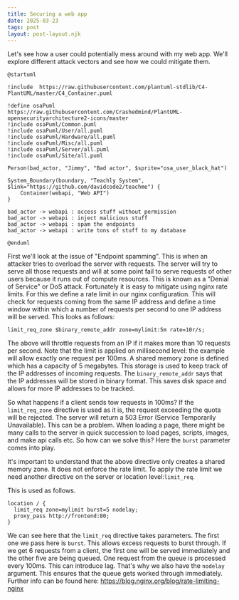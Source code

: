 ```yaml
---
title: Securing a web app
date: 2025-03-23
tags: post
layout: post-layout.njk
---
```


Let's see how a user could potentially mess around with
my web app. We'll explore different attack vectors and 
see how we could mitigate them.


```plantuml
@startuml

!include  https://raw.githubusercontent.com/plantuml-stdlib/C4-PlantUML/master/C4_Container.puml

!define osaPuml https://raw.githubusercontent.com/Crashedmind/PlantUML-opensecurityarchitecture2-icons/master
!include osaPuml/Common.puml
!include osaPuml/User/all.puml
!include osaPuml/Hardware/all.puml
!include osaPuml/Misc/all.puml
!include osaPuml/Server/all.puml
!include osaPuml/Site/all.puml

Person(bad_actor, "Jimmy", "Bad actor", $sprite="osa_user_black_hat")

System_Boundary(boundary, "Teachly System", $link="https://github.com/davidcode2/teachme") {
    Container(webapi, "Web API")
}

bad_actor -> webapi : access stuff without permission
bad_actor -> webapi : inject malicious stuff
bad_actor -> webapi : spam the endpoints
bad_actor -> webapi : write tons of stuff to my database

@enduml
```

First we'll look at the issue of "Endpoint spamming". This is when an attacker
tries to overload the server with requests. The server will try to serve all
those requests and will at some point fail to serve requests of other users
because it runs out of compute resources. This is known as a "Denial of
Service" or DoS attack. Fortunately it is easy to mitigate using nginx rate
limits. For this we define a rate limit in our nginx configuration. This will
check for requests coming from the same IP address and define a time window
within which a number of requests per second to one IP address will be served.
This looks as follows: 

```nginx
limit_req_zone $binary_remote_addr zone=mylimit:5m rate=10r/s;
```

The above will throttle requests from an IP if it makes more than 10 requests
per second. Note that the limit is applied on millisecond level: the example
will allow exactly one request per 100ms. A shared memory zone is defined which
has a capacity of 5 megabytes. This storage is used to keep track of the IP
addresses of incoming requests. The `binary_remote_addr` says that the IP
addresses will be stored in binary format. This saves disk space and allows for
more IP addresses to be tracked.

So what happens if a client sends tow requests in 100ms? If the
`limit_req_zone` directive is used as it is, the request exceeding the quota
will be rejected. The server will return a 503 Error (Service Temporarily
Unavailable). This can be a problem. When loading a page, there might be many
calls to the server in quick succession to load pages, scripts, images, and
make api calls etc. So how can we solve this? Here the `burst` parameter comes
into play.

It's important to understand that the above directive only creates a shared
memory zone. It does not enforce the rate limit. To apply the rate limit we
need another directive on the server or location level:`limit_req`.

This is used as follows.

```nginx
location / {
  limit_req zone=mylimit burst=5 nodelay;
  proxy_pass http://frontend:80;
}
```

We can see here that the `limit_req` directive takes parameters. The first one
we pass here is `burst`. This allows excess requests to burst through. If we
get 6 requests from a client, the first one will be served immediately and the
other five are being queued. One request from the queue is processed every 100ms.
This can introduce lag. That's why we also have the `nodelay` argument. This ensures
that the queue gets worked through immediately.
Further info can be found here: https://blog.nginx.org/blog/rate-limiting-nginx
